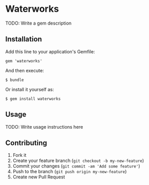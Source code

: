# Waterworks

TODO: Write a gem description

## Installation

Add this line to your application's Gemfile:

    gem 'waterworks'

And then execute:

    $ bundle

Or install it yourself as:

    $ gem install waterworks

## Usage

TODO: Write usage instructions here

## Contributing

1. Fork it
2. Create your feature branch (`git checkout -b my-new-feature`)
3. Commit your changes (`git commit -am 'Add some feature'`)
4. Push to the branch (`git push origin my-new-feature`)
5. Create new Pull Request
